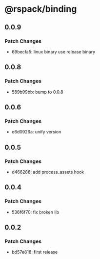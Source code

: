 # @rspack/binding

## 0.0.9

### Patch Changes

- 69becfa5: linux binary use release binary

## 0.0.8

### Patch Changes

- 589b99bb: bump to 0.0.8

## 0.0.6

### Patch Changes

- e6d0926a: unify version

## 0.0.5

### Patch Changes

- d466288: add process_assets hook

## 0.0.4

### Patch Changes

- 536f6f70: fix broken lib

## 0.0.2

### Patch Changes

- bd57e818: first release
